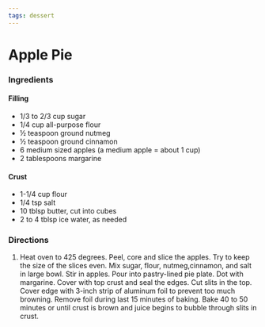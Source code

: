 ```yaml
---
tags: dessert
---
```

# Apple Pie

### Ingredients
#### Filling
- 1/3 to 2/3 cup sugar
- 1/4 cup all-purpose flour
- ½ teaspoon ground nutmeg
- ½ teaspoon ground cinnamon
- 6 medium sized apples (a medium apple = about 1 cup)
- 2 tablespoons margarine

#### Crust
- 1-1/4 cup flour
- 1/4 tsp salt
- 10 tblsp butter, cut into cubes
- 2 to 4 tblsp ice water, as needed

### Directions
1. Heat oven to 425 degrees. Peel, core and slice the apples. Try to keep the size of the slices even. Mix sugar, flour, nutmeg,cinnamon, and salt in large bowl. Stir in apples. Pour into pastry-lined pie plate. Dot with margarine. Cover with top crust and seal the edges. Cut slits in the top. Cover edge with 3-inch strip of aluminum foil to prevent too much browning. Remove foil during last 15 minutes of baking. Bake 40 to 50 minutes or until crust is brown and juice begins to bubble through slits in crust.

